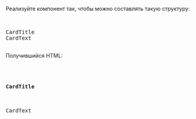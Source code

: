 Реализуйте компонент <Card> так, чтобы можно составлять такую структуру:

<pre><Card>
<Card.Body>
<Card.Title>CardTitle</Card.Title>
<Card.Text>CardText</Card.Text>
</Card.Body>
</Card></pre>

Получившийся HTML:

<pre><div class="card">
<div class="card-body">
<h4 class="card-title">CardTitle</h4>
<p class="card-text">CardText</p>
</div>
</div></pre>

